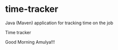 # time-tracker
Java (Maven) application for tracking time on the job

Time tracker

Good Morning Amulya!!!

